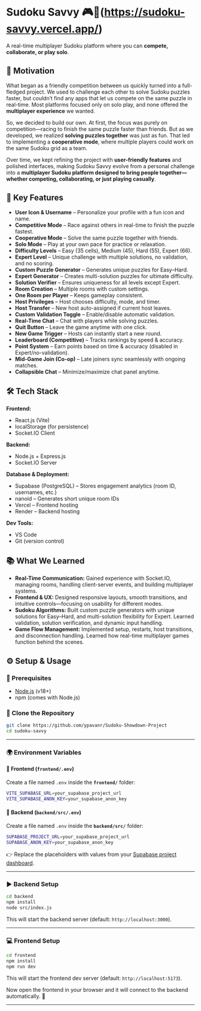 # Sudoku Savvy 🎮🧩(https://sudoku-savvy.vercel.app/)

A real-time multiplayer Sudoku platform where you can **compete, collaborate, or play solo**.

## 📌 Motivation

What began as a friendly competition between us quickly turned into a full-fledged project. We used to challenge each other to solve Sudoku puzzles faster, but couldn’t find any apps that let us compete on the same puzzle in real-time. Most platforms focused only on solo play, and none offered the **multiplayer experience** we wanted.

So, we decided to build our own. At first, the focus was purely on competition—racing to finish the same puzzle faster than friends. But as we developed, we realized **solving puzzles together** was just as fun. That led to implementing a **cooperative mode**, where multiple players could work on the same Sudoku grid as a team.

Over time, we kept refining the project with **user-friendly features** and polished interfaces, making Sudoku Savvy evolve from a personal challenge into a **multiplayer Sudoku platform designed to bring people together—whether competing, collaborating, or just playing casually**.



## 🚀 Key Features

* **User Icon & Username** – Personalize your profile with a fun icon and name.
* **Competitive Mode** – Race against others in real-time to finish the puzzle fastest.
* **Cooperative Mode** – Solve the same puzzle together with friends.
* **Solo Mode** – Play at your own pace for practice or relaxation.
* **Difficulty Levels** – Easy (35 cells), Medium (45), Hard (55), Expert (66).
* **Expert Level** – Unique challenge with multiple solutions, no validation, and no scoring.
* **Custom Puzzle Generator** – Generates unique puzzles for Easy–Hard.
* **Expert Generator** – Creates multi-solution puzzles for ultimate difficulty.
* **Solution Verifier** – Ensures uniqueness for all levels except Expert.
* **Room Creation** – Multiple rooms with custom settings.
* **One Room per Player** – Keeps gameplay consistent.
* **Host Privileges** – Host chooses difficulty, mode, and timer.
* **Host Transfer** – New host auto-assigned if current host leaves.
* **Custom Validation Toggle** – Enable/disable automatic validation.
* **Real-Time Chat** – Chat with players while solving puzzles.
* **Quit Button** – Leave the game anytime with one click.
* **New Game Trigger** – Hosts can instantly start a new round.
* **Leaderboard (Competitive)** – Tracks rankings by speed & accuracy.
* **Point System** – Earn points based on time & accuracy (disabled in Expert/no-validation).
* **Mid-Game Join (Co-op)** – Late joiners sync seamlessly with ongoing matches.
* **Collapsible Chat** – Minimize/maximize chat panel anytime.


## 🛠 Tech Stack

**Frontend:**

* React.js (Vite)
* localStorage (for persistence)
* Socket.IO Client

**Backend:**

* Node.js + Express.js
* Socket.IO Server

**Database & Deployment:**

* Supabase (PostgreSQL) – Stores engagement analytics (room ID, usernames, etc.)
* nanoid – Generates short unique room IDs
* Vercel – Frontend hosting
* Render – Backend hosting

**Dev Tools:**

* VS Code
* Git (version control)



## 📚 What We Learned

* **Real-Time Communication:** Gained experience with Socket.IO, managing rooms, handling client-server events, and building multiplayer systems.
* **Frontend & UX:** Designed responsive layouts, smooth transitions, and intuitive controls—focusing on usability for different modes.
* **Sudoku Algorithms:** Built custom puzzle generators with unique solutions for Easy–Hard, and multi-solution flexibility for Expert. Learned validation, solution verification, and dynamic input handling.
* **Game Flow Management:** Implemented setup, restarts, host transitions, and disconnection handling. Learned how real-time multiplayer games function behind the scenes.


## ⚙️ Setup & Usage

### 🔧 Prerequisites

* [Node.js](https://nodejs.org/) (v18+)
* npm (comes with Node.js)

### 📂 Clone the Repository

```bash
git clone https://github.com/ypavanr/Sudoku-Showdown-Project
cd sudoku-savvy
```

---

### 🌍 Environment Variables

#### 📌 Frontend (`frontend/.env`)

Create a file named `.env` inside the **`frontend/`** folder:

```bash
VITE_SUPABASE_URL=your_supabase_project_url
VITE_SUPABASE_ANON_KEY=your_supabase_anon_key
```

#### 📌 Backend (`backend/src/.env`)

Create a file named `.env` inside the **`backend/src/`** folder:

```bash
SUPABASE_PROJECT_URL=your_supabase_project_url
SUPABASE_ANON_KEY=your_supabase_anon_key
```

👉 Replace the placeholders with values from your [Supabase project dashboard](https://supabase.com/).

---

### ▶️ Backend Setup

```bash
cd backend
npm install
node src/index.js
```

This will start the backend server (default: `http://localhost:3000`).

---

### 💻 Frontend Setup

```bash
cd frontend
npm install
npm run dev
```

This will start the frontend dev server (default: `http://localhost:5173`).

Now open the frontend in your browser and it will connect to the backend automatically. 🎉

---
